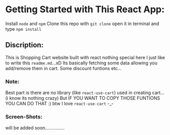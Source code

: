 # Getting Started with This React App:

Install `node` and `npm`
Clone this repo with `git clone` open it in terminal and type `npm install`

## Discription:

This is Shopping Cart website built with react nothing special here I just like to write this `readme.md`...xD
Its basically fetching some data allowing you add/remove them in cart.
Some discount funtions etc...

### Note:

Best part is there are no library (like `react-use-cart`) used in creating cart...(i know its nothing crazy)
But IF YOU WANT TO COPY THOSE FUNTIONS YOU CAN DO THAT :)
btw I love `react-use-cart` -\_-

### Screen-Shots:

will be added soon...............

